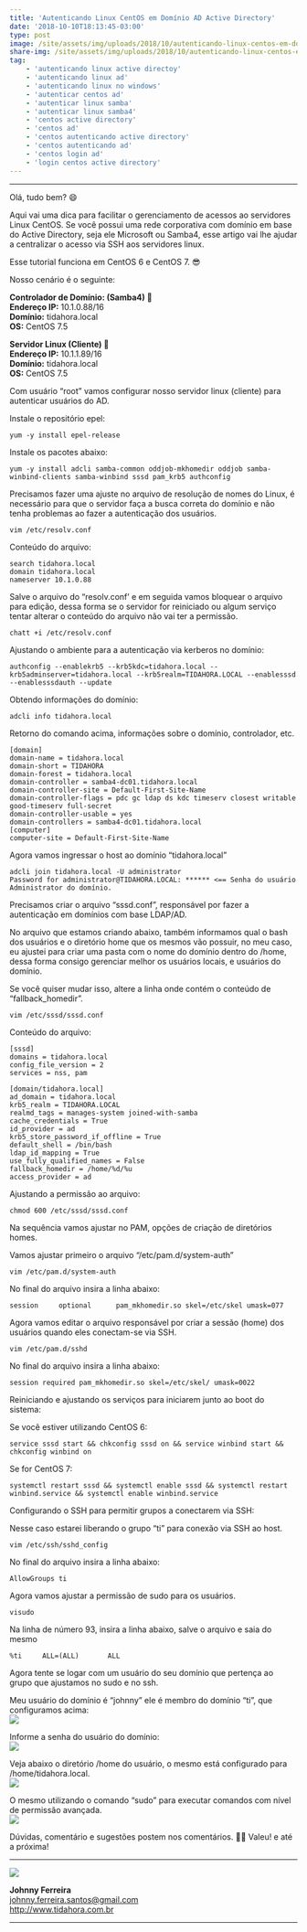 ```yaml
---
title: 'Autenticando Linux CentOS em Domínio AD Active Directory'
date: '2018-10-10T18:13:45-03:00'
type: post
image: /site/assets/img/uploads/2018/10/autenticando-linux-centos-em-dominio-ad-active-directory.png
share-img: /site/assets/img/uploads/2018/10/autenticando-linux-centos-em-dominio-ad-active-directory.png
tag:
    - 'autenticando linux active directoy'
    - 'autenticando linux ad'
    - 'autenticando linux no windows'
    - 'autenticar centos ad'
    - 'autenticar linux samba'
    - 'autenticar linux samba4'
    - 'centos active directory'
    - 'centos ad'
    - 'centos autenticando active directory'
    - 'centos autenticando ad'
    - 'centos login ad'
    - 'login centos active directory'
---
```


- - - - - -

Olá, tudo bem? 😄

Aqui vai uma dica para facilitar o gerenciamento de acessos ao servidores Linux CentOS. Se você possui uma rede corporativa com domínio em base do Active Directory, seja ele Microsoft ou Samba4, esse artigo vai lhe ajudar a centralizar o acesso via SSH aos servidores linux.

Esse tutorial funciona em CentOS 6 e CentOS 7. 😎

Nosso cenário é o seguinte:

**Controlador de Domínio: (Samba4) 🐧**  
**Endereço IP:** 10.1.0.88/16  
**Domínio:** tidahora.local  
**OS:** CentOS 7.5

**Servidor Linux (Cliente) 🐧**  
**Endereço IP:** 10.1.1.89/16  
**Domínio:** tidahora.local  
**OS:** CentOS 7.5

Com usuário “root” vamos configurar nosso servidor linux (cliente) para autenticar usuários do AD.

Instale o repositório epel:

```
yum -y install epel-release
```

Instale os pacotes abaixo:

```
yum -y install adcli samba-common oddjob-mkhomedir oddjob samba-winbind-clients samba-winbind sssd pam_krb5 authconfig
```

Precisamos fazer uma ajuste no arquivo de resolução de nomes do Linux, é necessário para que o servidor faça a busca correta do domínio e não tenha problemas ao fazer a autenticação dos usuários.

```
vim /etc/resolv.conf
```

Conteúdo do arquivo:

```
search tidahora.local
domain tidahora.local
nameserver 10.1.0.88
```

Salve o arquivo do “resolv.conf’ e em seguida vamos bloquear o arquivo para edição, dessa forma se o servidor for reiniciado ou algum serviço tentar alterar o conteúdo do arquivo não vai ter a permissão.

```
chatt +i /etc/resolv.conf
```

Ajustando o ambiente para a autenticação via kerberos no domínio:

```
authconfig --enablekrb5 --krb5kdc=tidahora.local --krb5adminserver=tidahora.local --krb5realm=TIDAHORA.LOCAL --enablesssd --enablesssdauth --update
```

Obtendo informações do domínio:

```
adcli info tidahora.local
```

Retorno do comando acima, informações sobre o domínio, controlador, etc.

```
[domain]
domain-name = tidahora.local
domain-short = TIDAHORA
domain-forest = tidahora.local
domain-controller = samba4-dc01.tidahora.local
domain-controller-site = Default-First-Site-Name
domain-controller-flags = pdc gc ldap ds kdc timeserv closest writable good-timeserv full-secret
domain-controller-usable = yes
domain-controllers = samba4-dc01.tidahora.local
[computer]
computer-site = Default-First-Site-Name
```

Agora vamos ingressar o host ao domínio “tidahora.local”

```
adcli join tidahora.local -U administrator
Password for administrator@TIDAHORA.LOCAL: ****** <== Senha do usuário Administrator do domínio.
```

Precisamos criar o arquivo “sssd.conf”, responsável por fazer a autenticação em domínios com base LDAP/AD.

No arquivo que estamos criando abaixo, também informamos qual o bash dos usuários e o diretório home que os mesmos vão possuir, no meu caso, eu ajustei para criar uma pasta com o nome do domínio dentro do /home, dessa forma consigo gerenciar melhor os usuários locais, e usuários do domínio.

Se você quiser mudar isso, altere a linha onde contém o conteúdo de “fallback\_homedir”.

```
vim /etc/sssd/sssd.conf
```

Conteúdo do arquivo:

```
[sssd]
domains = tidahora.local
config_file_version = 2
services = nss, pam

[domain/tidahora.local]
ad_domain = tidahora.local
krb5_realm = TIDAHORA.LOCAL
realmd_tags = manages-system joined-with-samba
cache_credentials = True
id_provider = ad
krb5_store_password_if_offline = True
default_shell = /bin/bash
ldap_id_mapping = True
use_fully_qualified_names = False
fallback_homedir = /home/%d/%u
access_provider = ad
```

Ajustando a permissão ao arquivo:

```
chmod 600 /etc/sssd/sssd.conf
```

Na sequência vamos ajustar no PAM, opções de criação de diretórios homes.

Vamos ajustar primeiro o arquivo “/etc/pam.d/system-auth”

```
vim /etc/pam.d/system-auth
```

No final do arquivo insira a linha abaixo:

```
session     optional      pam_mkhomedir.so skel=/etc/skel umask=077
```

Agora vamos editar o arquivo responsável por criar a sessão (home) dos usuários quando eles conectam-se via SSH.

```
vim /etc/pam.d/sshd
```

No final do arquivo insira a linha abaixo:

```
session required pam_mkhomedir.so skel=/etc/skel/ umask=0022
```

Reiniciando e ajustando os serviços para iniciarem junto ao boot do sistema:

Se você estiver utilizando CentOS 6:

```
service sssd start && chkconfig sssd on && service winbind start && chkconfig winbind on
```

Se for CentOS 7:

```
systemctl restart sssd && systemctl enable sssd && systemctl restart winbind.service && systemctl enable winbind.service
```

Configurando o SSH para permitir grupos a conectarem via SSH:

Nesse caso estarei liberando o grupo “ti” para conexão via SSH ao host.

```
vim /etc/ssh/sshd_config
```

No final do arquivo insira a linha abaixo:

```
AllowGroups ti
```

Agora vamos ajustar a permissão de sudo para os usuários.

```
visudo
```

Na linha de número 93, insira a linha abaixo, salve o arquivo e saia do mesmo

```
%ti     ALL=(ALL)       ALL
```

Agora tente se logar com um usuário do seu domínio que pertença ao grupo que ajustamos no sudo e no ssh.

Meu usuário do domínio é “johnny” ele é membro do domínio “ti”, que configuramos acima:  
[![](/site/assets/img/uploads/2018/10/1.png)](/site/assets/img/uploads/2018/10/1.png)

Informe a senha do usuário do domínio:  
[![](/site/assets/img/uploads/2018/10/2.png)](/site/assets/img/uploads/2018/10/2.png)

Veja abaixo o diretório /home do usuário, o mesmo está configurado para /home/tidahora.local.  
[![](/site/assets/img/uploads/2018/10/3.png)](/site/assets/img/uploads/2018/10/3.png)

O mesmo utilizando o comando “sudo” para executar comandos com nível de permissão avançada.  
[![](/site/assets/img/uploads/2018/10/5.png)](/site/assets/img/uploads/2018/10/5.png)


Dúvidas, comentário e sugestões postem nos comentários.
👋🏼 Valeu! e até a próxima!  

- - - - - -

![](/site/assets/img/uploads/2017/11/foto-perfil-redondo-johnny.png)  

**Johnny Ferreira**  
<johnny.ferreira.santos@gmail.com>  
<http://www.tidahora.com.br>

- - - - - -